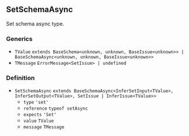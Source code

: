 SetSchemaAsync
--------------

Set schema async type.

### Generics

*   `TValue` `extends BaseSchema<unknown, unknown, BaseIssue<unknown>> | BaseSchemaAsync<unknown, unknown, BaseIssue<unknown>>`
*   `TMessage` `ErrorMessage<SetIssue> | undefined`

### Definition

*   `SetSchemaAsync` `extends BaseSchemaAsync<InferSetInput<TValue>, InferSetOutput<TValue>, SetIssue | InferIssue<TValue>>`
    *   `type` `'set'`
    *   `reference` `typeof setAsync`
    *   `expects` `'Set'`
    *   `value` `TValue`
    *   `message` `TMessage`